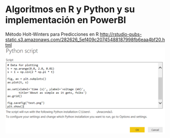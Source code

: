 # Algoritmos en R y Python y su implementación en PowerBI
Método Holt-Winters para Predicciones en R
http://rstudio-pubs-static.s3.amazonaws.com/282626_5ef409c20745488187998fb6eaa4bf20.html
![](Rypowerbi.png)
